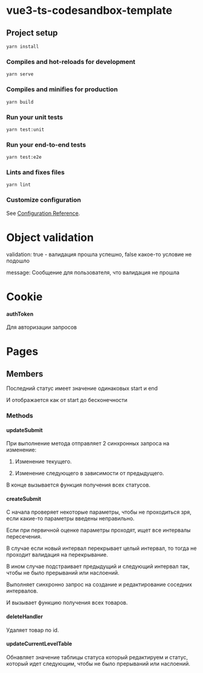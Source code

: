 # vue3-ts-codesandbox-template

## Project setup
```
yarn install
```

### Compiles and hot-reloads for development
```
yarn serve
```

### Compiles and minifies for production
```
yarn build
```

### Run your unit tests
```
yarn test:unit
```

### Run your end-to-end tests
```
yarn test:e2e
```

### Lints and fixes files
```
yarn lint
```

### Customize configuration
See [Configuration Reference](https://cli.vuejs.org/config/).

# Object validation

validation: true - валидация прошла успешно, false какое-то условие не подошло

message: Сообщение для пользователя, что валидация не прошла

# Cookie 

#### authToken 

  Для авторизации запросов

# Pages

## Members

Последний статус имеет значение одинаковых start и end 

И отображается как от start до бесконечности

### Methods 

#### updateSubmit

При выполнение метода отправляет 2 синхронных запроса на изменение:

1) Изменение текущего.

2) Изменение следующего в зависимости от предыдущего.

В конце вызывается функция получения всех статусов.
#### createSubmit

С начала проверяет некоторые параметры, чтобы не проходиться зря, если какие-то параметры введены неправильно.

Если при первичной оценке параметры проходят, ищет все интервалы пересечения.

В случае если новый интервал перекрывает целый интервал, то тогда не проходит валидация на перекрывание.

В ином случае подстраивает предыдущий и следующий интервал так, чтобы не было прерываний или наслоений.

Выполняет синхронно запрос на создание и редактирование соседних интервалов.

И вызывает функцию получения всех товаров.

#### deleteHandler 

Удаляет товар по id.

#### updateCurrentLevelTable

Обнавляет значение таблицы статуса который редактируем и статус, который идет следующим, чтобы не было прерываний или наслоений.


